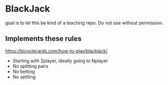 # BlackJack

goal is to let this be kind of a teaching repo. Do not use without permission.

## Implements these rules

https://bicyclecards.com/how-to-play/blackjack/

* Starting with 2player, ideally going to Nplayer
* No splitting pairs
* No betting
* No settling